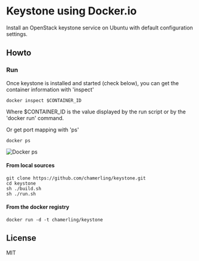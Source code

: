 # Keystone using Docker.io

Install an OpenStack keystone service on Ubuntu with default configuration settings.

## Howto

### Run

Once keystone is installed and started (check below), you can get the container information with 'inspect'

    docker inspect $CONTAINER_ID

Where $CONTAINER\_ID is the value displayed by the run script or by the 'docker run' command.

Or get port mapping with 'ps'

    docker ps

![Docker ps](http://f.cl.ly/items/2o2h2w0v0X443J0r0t2C/docker-keystone.png)

#### From local sources

    git clone https://github.com/chamerling/keystone.git
    cd keystone
    sh ./build.sh
    sh ./run.sh

#### From the docker registry

    docker run -d -t chamerling/keystone

## License

MIT